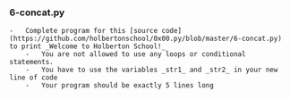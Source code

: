 ### 6-concat.py
	-	Complete program for this [source code](https://github.com/holbertonschool/0x00.py/blob/master/6-concat.py) to print _Welcome to Holberton School!_
		-	You are not allowed to use any loops or conditional statements.
		-	You have to use the variables _str1_ and _str2_ in your new line of code
		-	Your program should be exactly 5 lines long
